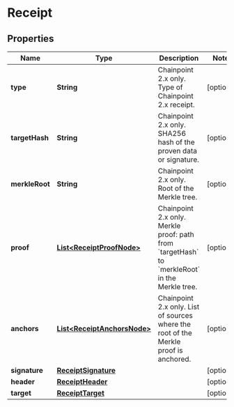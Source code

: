 
# Receipt

## Properties
Name | Type | Description | Notes
------------ | ------------- | ------------- | -------------
**type** | **String** | Chainpoint 2.x only. Type of Chainpoint 2.x receipt. |  [optional]
**targetHash** | **String** | Chainpoint 2.x only. SHA256 hash of the proven data or signature. |  [optional]
**merkleRoot** | **String** | Chainpoint 2.x only. Root of the Merkle tree. |  [optional]
**proof** | [**List&lt;ReceiptProofNode&gt;**](ReceiptProofNode.md) | Chainpoint 2.x only. Merkle proof: path from &#x60;targetHash&#x60; to &#x60;merkleRoot&#x60; in the Merkle tree.  |  [optional]
**anchors** | [**List&lt;ReceiptAnchorsNode&gt;**](ReceiptAnchorsNode.md) | Chainpoint 2.x only. List of sources where the root of the Merkle proof is anchored. |  [optional]
**signature** | [**ReceiptSignature**](ReceiptSignature.md) |  |  [optional]
**header** | [**ReceiptHeader**](ReceiptHeader.md) |  |  [optional]
**target** | [**ReceiptTarget**](ReceiptTarget.md) |  |  [optional]



